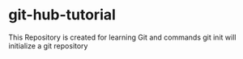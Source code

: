 # git-hub-tutorial
This Repository is created for learning Git and commands
git init will initialize a git repository

